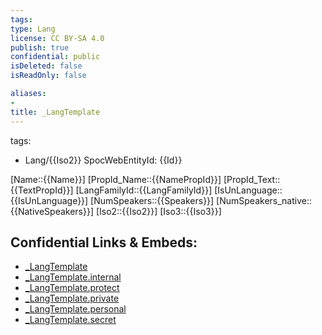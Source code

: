 ```yaml
---
tags: 
type: Lang
license: CC BY-SA 4.0
publish: true
confidential: public
isDeleted: false
isReadOnly: false

aliases:
- 
title: _LangTemplate
---
```

tags: 
- Lang/{{Iso2}}
SpocWebEntityId: {{Id}}

[Name::{{Name}}]
[PropId_Name::{{NamePropId}}]
[PropId_Text::{{TextPropId}}]
[LangFamilyId::{{LangFamilyId}}]
[IsUnLanguage::{{IsUnLanguage}}]
[NumSpeakers::{{Speakers}}]
[NumSpeakers_native::{{NativeSpeakers}}]
[Iso2::{{Iso2}}]
[Iso3::{{Iso3}}]



## Confidential Links & Embeds: 
- [_LangTemplate](../../_public/lang/_LangTemplate.md) 
- [_LangTemplate.internal](../../_internal/lang/_LangTemplate.internal.md) 
- [_LangTemplate.protect](../../_protect/lang/_LangTemplate.protect.md) 
- [_LangTemplate.private](../../_private/lang/_LangTemplate.private.md) 
- [_LangTemplate.personal](../../_personal/lang/_LangTemplate.personal.md) 
- [_LangTemplate.secret](../../_secret/lang/_LangTemplate.secret.md)

